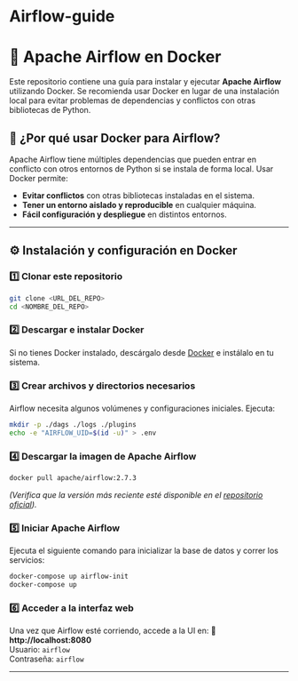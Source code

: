 # Airflow-guide


# 🚀 Apache Airflow en Docker

Este repositorio contiene una guía para instalar y ejecutar **Apache Airflow** utilizando Docker. Se recomienda usar Docker en lugar de una instalación local para evitar problemas de dependencias y conflictos con otras bibliotecas de Python.

## **📌 ¿Por qué usar Docker para Airflow?**
Apache Airflow tiene múltiples dependencias que pueden entrar en conflicto con otros entornos de Python si se instala de forma local. Usar Docker permite:
- **Evitar conflictos** con otras bibliotecas instaladas en el sistema.
- **Tener un entorno aislado y reproducible** en cualquier máquina.
- **Fácil configuración y despliegue** en distintos entornos.

---

## **⚙️ Instalación y configuración en Docker**
### **1️⃣ Clonar este repositorio**
```bash
git clone <URL_DEL_REPO>
cd <NOMBRE_DEL_REPO>
```

### **2️⃣ Descargar e instalar Docker**
Si no tienes Docker instalado, descárgalo desde [Docker](https://www.docker.com/get-started) e instálalo en tu sistema.

### **3️⃣ Crear archivos y directorios necesarios**
Airflow necesita algunos volúmenes y configuraciones iniciales. Ejecuta:
```bash
mkdir -p ./dags ./logs ./plugins
echo -e "AIRFLOW_UID=$(id -u)" > .env
```

### **4️⃣ Descargar la imagen de Apache Airflow**
```bash
docker pull apache/airflow:2.7.3
```
*(Verifica que la versión más reciente esté disponible en el [repositorio oficial](https://hub.docker.com/r/apache/airflow)).*

### **5️⃣ Iniciar Apache Airflow**
Ejecuta el siguiente comando para inicializar la base de datos y correr los servicios:
```bash
docker-compose up airflow-init
docker-compose up
```

### **6️⃣ Acceder a la interfaz web**
Una vez que Airflow esté corriendo, accede a la UI en:
📌 **http://localhost:8080**  
Usuario: `airflow`  
Contraseña: `airflow`

---
